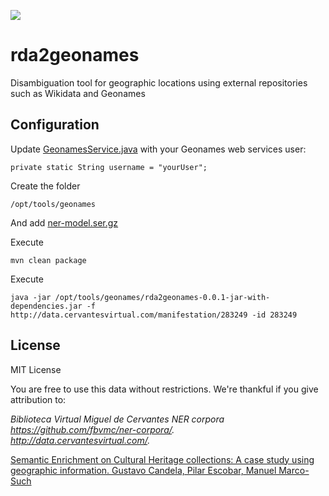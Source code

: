 <a href="http://data.cervantesvirtual.com/"><img src=http://data.cervantesvirtual.com/blog/wp-content/uploads/2017/05/fbvmc.png></a> 

# rda2geonames
Disambiguation tool for geographic locations using external repositories such as Wikidata and Geonames

## Configuration
Update [GeonamesService.java](src/main/java/com/cervantesvirtual/rdf/rda2geonames/GeonameService.java) with your Geonames web services user:
```
private static String username = "yourUser";
```

Create the folder
```
/opt/tools/geonames
```

And add [ner-model.ser.gz](src/main/resources/ner-model.ser.gz)

Execute 
```
mvn clean package
```

Execute 
```
java -jar /opt/tools/geonames/rda2geonames-0.0.1-jar-with-dependencies.jar -f http://data.cervantesvirtual.com/manifestation/283249 -id 283249
```

## License
MIT License

You are free to use this data without restrictions. We're thankful if you give attribution to:

*Biblioteca Virtual Miguel de Cervantes NER corpora*   
*https://github.com/fbvmc/ner-corpora/.*  
*http://data.cervantesvirtual.com/.*

[Semantic Enrichment on Cultural Heritage collections: A case study using geographic information. Gustavo Candela, Pilar Escobar, Manuel Marco-Such](http://dl.acm.org/citation.cfm?doid=3078081.3078090)


